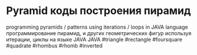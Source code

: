 # Pyramid коды построения пирамид
programming pyramids / patterns using iterations / loops in JAVA language
программирование пирамид, и других геометрических фигур используя итерации, циклы на языке JAVA
JAVA #triangle #rectangle #foursquare #quadrate #rhombus #rhomb #inverted
